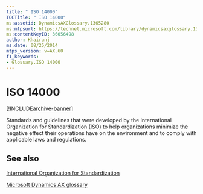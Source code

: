 ```yaml
---
title: " ISO 14000"
TOCTitle: " ISO 14000"
ms:assetid: DynamicsAXGlossary.1365280
ms:mtpsurl: https://technet.microsoft.com/library/dynamicsaxglossary.1365280(v=AX.60)
ms:contentKeyID: 36056498
author: Khairunj
ms.date: 08/25/2014
mtps_version: v=AX.60
f1_keywords:
- Glossary.ISO 14000
---
```


# ISO 14000


[!INCLUDE[archive-banner](includes/archive-banner.md)]

Standards and guidelines that were developed by the International Organization for Standardization (ISO) to help organizations minimize the negative effect their operations have on the environment and to comply with applicable laws and regulations.

## See also

[International Organization for Standardization](international-organization-for-standardization.md)

[Microsoft Dynamics AX glossary](glossary/microsoft-dynamics-ax-glossary.md)

  


